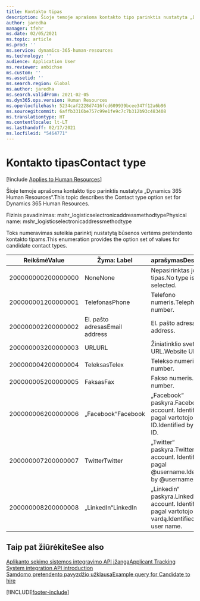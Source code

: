 ```yaml
---
title: Kontakto tipas
description: Šioje temoje aprašoma kontakto tipo parinktis nustatyta „Dynamics 365 Human Resources“.
author: jaredha
manager: tfehr
ms.date: 02/05/2021
ms.topic: article
ms.prod: ''
ms.service: dynamics-365-human-resources
ms.technology: ''
audience: Application User
ms.reviewer: anbichse
ms.custom: ''
ms.assetid: ''
ms.search.region: Global
ms.author: jaredha
ms.search.validFrom: 2021-02-05
ms.dyn365.ops.version: Human Resources
ms.openlocfilehash: 5234caf2228d7416fcd609939bcee347f12a6b96
ms.sourcegitcommit: 6affb3316be757c99e1fe9c7c7b312b93c483408
ms.translationtype: HT
ms.contentlocale: lt-LT
ms.lasthandoff: 02/17/2021
ms.locfileid: "5464771"
---
```

# <a name="contact-type"></a><span data-ttu-id="84966-103">Kontakto tipas</span><span class="sxs-lookup"><span data-stu-id="84966-103">Contact type</span></span>

[!include [Applies to Human Resources](../includes/applies-to-hr.md)]

<span data-ttu-id="84966-104">Šioje temoje aprašoma kontakto tipo parinktis nustatyta „Dynamics 365 Human Resources“.</span><span class="sxs-lookup"><span data-stu-id="84966-104">This topic describes the Contact type option set for Dynamics 365 Human Resources.</span></span>

<span data-ttu-id="84966-105">Fizinis pavadinimas: mshr_logisticselectronicaddressmethodtype</span><span class="sxs-lookup"><span data-stu-id="84966-105">Physical name: mshr_logisticselectronicaddressmethodtype</span></span>

<span data-ttu-id="84966-106">Toks numeravimas suteikia parinktį nustatytą būsenos vertėms pretendento kontakto tipams.</span><span class="sxs-lookup"><span data-stu-id="84966-106">This enumeration provides the option set of values for candidate contact types.</span></span> 

| <span data-ttu-id="84966-107">Reikšmė</span><span class="sxs-lookup"><span data-stu-id="84966-107">Value</span></span> | <span data-ttu-id="84966-108">Žyma: </span><span class="sxs-lookup"><span data-stu-id="84966-108">Label</span></span> | <span data-ttu-id="84966-109">aprašymas</span><span class="sxs-lookup"><span data-stu-id="84966-109">Description</span></span> |
| --- | --- | --- |
| <span data-ttu-id="84966-110">200000000</span><span class="sxs-lookup"><span data-stu-id="84966-110">200000000</span></span> | <span data-ttu-id="84966-111">None</span><span class="sxs-lookup"><span data-stu-id="84966-111">None</span></span> | <span data-ttu-id="84966-112">Nepasirinktas joks tipas.</span><span class="sxs-lookup"><span data-stu-id="84966-112">No type is selected.</span></span> |
| <span data-ttu-id="84966-113">200000001</span><span class="sxs-lookup"><span data-stu-id="84966-113">200000001</span></span> | <span data-ttu-id="84966-114">Telefonas</span><span class="sxs-lookup"><span data-stu-id="84966-114">Phone</span></span> | <span data-ttu-id="84966-115">Telefono numeris.</span><span class="sxs-lookup"><span data-stu-id="84966-115">Telephone number.</span></span> |
| <span data-ttu-id="84966-116">200000002</span><span class="sxs-lookup"><span data-stu-id="84966-116">200000002</span></span> | <span data-ttu-id="84966-117">El. pašto adresas</span><span class="sxs-lookup"><span data-stu-id="84966-117">Email address</span></span> | <span data-ttu-id="84966-118">El. pašto adresas.</span><span class="sxs-lookup"><span data-stu-id="84966-118">Email address.</span></span> |
| <span data-ttu-id="84966-119">200000003</span><span class="sxs-lookup"><span data-stu-id="84966-119">200000003</span></span> | <span data-ttu-id="84966-120">URL</span><span class="sxs-lookup"><span data-stu-id="84966-120">URL</span></span> | <span data-ttu-id="84966-121">Žiniatinklio svetainės URL.</span><span class="sxs-lookup"><span data-stu-id="84966-121">Website URL.</span></span> |
| <span data-ttu-id="84966-122">200000004</span><span class="sxs-lookup"><span data-stu-id="84966-122">200000004</span></span> | <span data-ttu-id="84966-123">Teleksas</span><span class="sxs-lookup"><span data-stu-id="84966-123">Telex</span></span> | <span data-ttu-id="84966-124">Telekso numeris.</span><span class="sxs-lookup"><span data-stu-id="84966-124">Telex number.</span></span> |
| <span data-ttu-id="84966-125">200000005</span><span class="sxs-lookup"><span data-stu-id="84966-125">200000005</span></span> | <span data-ttu-id="84966-126">Faksas</span><span class="sxs-lookup"><span data-stu-id="84966-126">Fax</span></span> | <span data-ttu-id="84966-127">Fakso numeris.</span><span class="sxs-lookup"><span data-stu-id="84966-127">Fax number.</span></span> |
| <span data-ttu-id="84966-128">200000006</span><span class="sxs-lookup"><span data-stu-id="84966-128">200000006</span></span> | <span data-ttu-id="84966-129">„Facebook“</span><span class="sxs-lookup"><span data-stu-id="84966-129">Facebook</span></span> | <span data-ttu-id="84966-130">„Facebook“ paskyra.</span><span class="sxs-lookup"><span data-stu-id="84966-130">Facebook account.</span></span> <span data-ttu-id="84966-131">Identifikuotas pagal vartotojo ID.</span><span class="sxs-lookup"><span data-stu-id="84966-131">Identified by User ID.</span></span> |
| <span data-ttu-id="84966-132">200000007</span><span class="sxs-lookup"><span data-stu-id="84966-132">200000007</span></span> | <span data-ttu-id="84966-133">Twitter</span><span class="sxs-lookup"><span data-stu-id="84966-133">Twitter</span></span> | <span data-ttu-id="84966-134">„Twitter“ paskyra.</span><span class="sxs-lookup"><span data-stu-id="84966-134">Twitter account.</span></span> <span data-ttu-id="84966-135">Identifikuotas pagal @username.</span><span class="sxs-lookup"><span data-stu-id="84966-135">Identified by @username.</span></span> |
| <span data-ttu-id="84966-136">200000008</span><span class="sxs-lookup"><span data-stu-id="84966-136">200000008</span></span> | <span data-ttu-id="84966-137">„LinkedIn“</span><span class="sxs-lookup"><span data-stu-id="84966-137">LinkedIn</span></span> | <span data-ttu-id="84966-138">„Linkedin“ paskyra.</span><span class="sxs-lookup"><span data-stu-id="84966-138">LinkedIn account.</span></span> <span data-ttu-id="84966-139">Identifikuotas pagal vartotojo vardą.</span><span class="sxs-lookup"><span data-stu-id="84966-139">Identified by user name.</span></span> |

## <a name="see-also"></a><span data-ttu-id="84966-140">Taip pat žiūrėkite</span><span class="sxs-lookup"><span data-stu-id="84966-140">See also</span></span>

[<span data-ttu-id="84966-141">Aplikanto sekimo sistemos integravimo API įžanga</span><span class="sxs-lookup"><span data-stu-id="84966-141">Applicant Tracking System integration API introduction</span></span>](hr-admin-integration-ats-api-introduction.md)<br>
[<span data-ttu-id="84966-142">Samdomo pretendento pavyzdžio užklausa</span><span class="sxs-lookup"><span data-stu-id="84966-142">Example query for Candidate to hire</span></span>](hr-admin-integration-ats-api-candidate-to-hire-example-query.md)


[!INCLUDE[footer-include](../includes/footer-banner.md)]